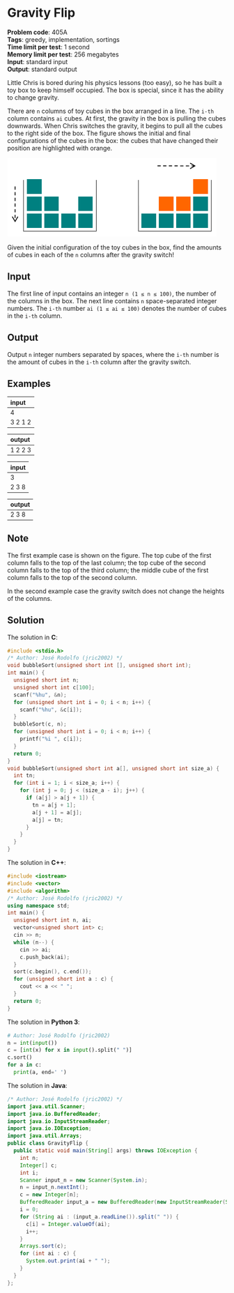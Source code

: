 # Gravity Flip
**Problem code**: 405A  
**Tags**: greedy, implementation, sortings  
**Time limit per test**: 1 second  
**Memory limit per test**: 256 megabytes  
**Input**: standard input  
**Output**: standard output  

Little Chris is bored during his physics lessons (too easy), so he has built a toy box to keep himself occupied. The box is special, since it has the ability to change gravity.

There are `n` columns of toy cubes in the box arranged in a line. The `i-th` column contains `ai` cubes. At first, the gravity in the box is pulling the cubes downwards. When Chris switches the gravity, it begins to pull all the cubes to the right side of the box. The figure shows the initial and final configurations of the cubes in the box: the cubes that have changed their position are highlighted with orange.

![Gravity Flip - Example 1](./gravity-flip-example-1.png)

Given the initial configuration of the toy cubes in the box, find the amounts of cubes in each of the `n` columns after the gravity switch!

## Input
The first line of input contains an integer `n (1 ≤ n ≤ 100)`, the number of the columns in the box. The next line contains `n` space-separated integer numbers. The `i-th` number `ai (1 ≤ ai ≤ 100)` denotes the number of cubes in the `i-th` column.

## Output
Output `n` integer numbers separated by spaces, where the `i-th` number is the amount of cubes in the `i-th` column after the gravity switch.

## Examples
| input |
| :--- |
| 4 |
| 3 2 1 2 |

| output |
| :--- |
| 1 2 2 3 |

| input |
| :--- |
| 3 |
| 2 3 8 |

| output |
| :--- |
| 2 3 8 |

## Note
The first example case is shown on the figure. The top cube of the first column falls to the top of the last column; the top cube of the second column falls to the top of the third column; the middle cube of the first column falls to the top of the second column.

In the second example case the gravity switch does not change the heights of the columns.

## Solution
The solution in **C**:
```c
#include <stdio.h>
/* Author: José Rodolfo (jric2002) */
void bubbleSort(unsigned short int [], unsigned short int);
int main() {
  unsigned short int n;
  unsigned short int c[100];
  scanf("%hu", &n);
  for (unsigned short int i = 0; i < n; i++) {
    scanf("%hu", &c[i]);
  }
  bubbleSort(c, n);
  for (unsigned short int i = 0; i < n; i++) {
    printf("%i ", c[i]);
  }
  return 0;
}
void bubbleSort(unsigned short int a[], unsigned short int size_a) {
  int tn;
  for (int i = 1; i < size_a; i++) {
    for (int j = 0; j < (size_a - i); j++) {
      if (a[j] > a[j + 1]) {
        tn = a[j + 1];
        a[j + 1] = a[j];
        a[j] = tn;
      }
    }
  }
}
```

The solution in **C++**:
```cpp
#include <iostream>
#include <vector>
#include <algorithm>
/* Author: José Rodolfo (jric2002) */
using namespace std;
int main() {
  unsigned short int n, ai;
  vector<unsigned short int> c;
  cin >> n;
  while (n--) {
    cin >> ai;
    c.push_back(ai);
  }
  sort(c.begin(), c.end());
  for (unsigned short int a : c) {
    cout << a << " ";
  }
  return 0;
}
```

The solution in **Python 3**:
```python
# Author: José Rodolfo (jric2002)
n = int(input())
c = [int(x) for x in input().split(" ")]
c.sort()
for a in c:
  print(a, end=' ')
```

The solution in **Java**:
```java
/* Author: José Rodolfo (jric2002) */
import java.util.Scanner;
import java.io.BufferedReader;
import java.io.InputStreamReader;
import java.io.IOException;
import java.util.Arrays;
public class GravityFlip {
  public static void main(String[] args) throws IOException {
    int n;
    Integer[] c;
    int i;
    Scanner input_n = new Scanner(System.in);
    n = input_n.nextInt();
    c = new Integer[n];
    BufferedReader input_a = new BufferedReader(new InputStreamReader(System.in));
    i = 0;
    for (String ai : (input_a.readLine()).split(" ")) {
      c[i] = Integer.valueOf(ai);
      i++;
    }
    Arrays.sort(c);
    for (int ai : c) {
      System.out.print(ai + " ");
    }
  }
};
```